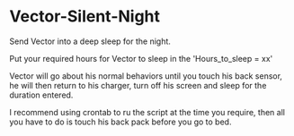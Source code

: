 # Vector-Silent-Night
Send Vector into a deep sleep for the night.

Put your required hours for Vector to sleep in the 'Hours_to_sleep = xx'

Vector will go about his normal behaviors until you touch his back sensor, he will then return to his charger, turn off his screen and sleep for the duration entered.

I recommend using crontab to ru the script at the time you require, then all you have to do is touch his back pack before you go to bed.
